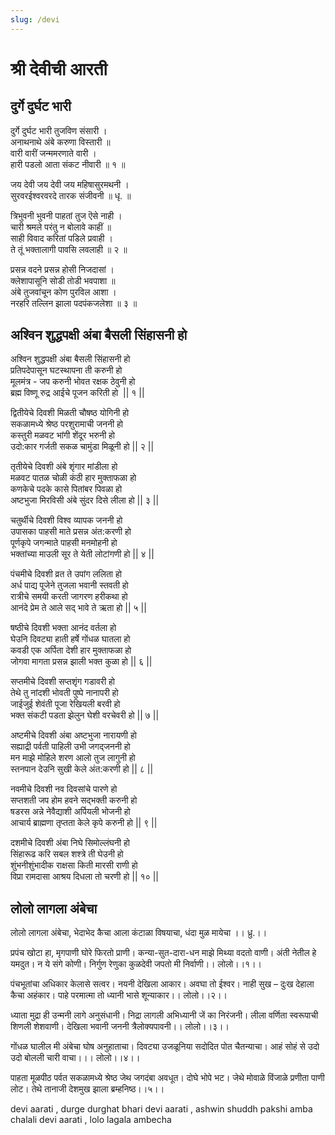 ```yaml
---
slug: /devi
---
```

# श्री देवीची आरती 
## दुर्गे दुर्घट भारी

दुर्गे दुर्घट भारी तुजविण संसारी ।<br />
अनाथनाथे अंबे करुणा विस्तारी ॥<br />
वारी वारीं जन्ममरणाते वारी ।<br />
हारी पडलो आता संकट नीवारी ॥ १ ॥

जय देवी जय देवी जय महिषासुरमथनी ।<br />
सुरवरईश्वरवरदे तारक संजीवनी ॥ धृ. ॥

त्रिभुवनी भुवनी पाहतां तुज ऎसे नाही ।<br />
चारी श्रमले परंतु न बोलावे काहीं ॥<br />
साही विवाद करितां पडिले प्रवाही ।<br />
ते तूं भक्तालागी पावसि लवलाही ॥ २ ॥

प्रसन्न वदने प्रसन्न होसी निजदासां ।<br />
क्लेशापासूनि सोडी तोडी भवपाशा ॥<br />
अंबे तुजवांचून कोण पुरविल आशा ।<br />
नरहरि तल्लिन झाला पदपंकजलेशा ॥ ३ ॥

## अश्विन शुद्धपक्षी अंबा बैसली सिंहासनी हो

अश्विन शुद्धपक्षी अंबा बैसली सिंहासनी हो <br />
प्रतिपदेपासून घटस्थापना ती करुनी हो<br />
मूलमंत्र - जप करुनी भोवत रक्षक ठेवुनी हो<br />
ब्रह्म विष्णू रुद्र आईचे पूजन करिती हो  || १ ||

द्वितीयेचे दिवशी मिळती चौषष्ठ योगिनी हो<br />
सकळामध्ये श्रेष्ठ परशुरामाची जननी हो<br />
कस्तुरी मळवट भांगी शेंदूर भरुनी हो<br />
उदो:कार गर्जती सकळ चामुंडा मिळूनी हो || २ ||

तृतीयेचे दिवशी अंबे शृंगार मांडीला हो<br />
मळवट पातळ चोळी कंठी हार मुक्ताफळा हो<br />
कणकेचे पदके कासे पितांबर पिवळा हो<br />
अष्टभुजा मिरविसी अंबे सुंदर दिसे लीला हो || ३ ||

चतुर्थीचे दिवशी विश्व व्यापक जननी हो<br />
उपासका पाहसी माते प्रसन्न अंत:करणी हो<br />
पूर्णकृपे जगन्माते पाहसी मनमोहनी हो<br />
भक्तांच्या माउली सूर ते येती लोटांगणी हो || ४ ||

पंचमीचे दिवशी व्रत ते उपांग ललिता हो<br/>
अर्ध पाद्य​ पूजेने तुजला भवानी स्तवती हो<br />
रात्रीचे समयी करती जागरण हरीकथा हो<br />
आनंदे प्रेम ते आले सद् भावे ते ऋता हो || ५ ||

षष्ठीचे दिवशी भक्ता आनंद वर्तला हो<br />
घेउनि दिवट्या हाती हर्षे गोंधळ घातला हो<br />
कवडी एक अर्पिता देशी हार मुक्ताफळा हो<br />
जोगवा मागता प्रसन्न झाली भक्त कुळा हो || ६ ||

सप्तमीचे दिवशी सप्तशृंग गडावरी हो<br />
तेथे तु नांदशी भोवती पुष्पे नानापरी हो<br />
जाईजुई शेवंती पूजा रेखियली बरवी हो<br />
भक्त संकटी पडता झेलुन घेशी वरचेवरी हो || ७ ||

अष्टमीचे दिवशी अंबा अष्टभुजा नारायणी हो<br />
सह्याद्री पर्वती पाहिली उभी जगद्जननी हो<br />
मन माझे मोहिले शरण आलो तुज लागुनी हो<br />
स्तनपान देउनि सुखी केले अंत:करणी हो || ८ ||

नवमीचे दिवशी नव दिवसांचे पारणे हो<br />
सप्तशती जप होम हवने सद्भक्ती करुनी हो<br />
षडरस अन्ने नेवैद्याशी अर्पियली भोजनी हो<br />
आचार्य ब्राह्मणा तृप्तता केले कृपे करुनी हो || ९ ||

दशमीचे दिवशी अंबा निघे सिमोल्लंघनी हो<br />
सिंहारूढ करि सबल शश्त्रे ती घेउनी हो<br />
शुंभनीशुंभादीक राक्षसा किती मारसी राणी हो<br />
विप्रा रामदासा आश्रय दिधला तो चरणी हो || १० ||


## लोलो लागला अंबेचा

लोलो लागला अंबेचा,
भेदाभेद कैचा आला कंटाळा विषयाचा,
धंदा मुळ मायेचा ।। ध्रु.।।

प्रपंच खोटा हा, मृगपाणी घोरे फिरतो प्राणी।
कन्या-सुत-दारा-धन माझे मिथ्या वदतो वाणी।
अंती नेतील हे यमदुत। न ये संगे कोणी।
निर्गुण रेणुका कुळदेवी जपतो मी निर्वाणी।। लोलो।।१।।

पंचभूतांचा अधिकार केलासे सत्वर।
नयनी देखिला आकार। अवघा तो ईश्वर।
नाही सुख – दुःख देहाला कैचा अहंकार।
पाहे परमात्मा तो ध्यानी भासे शून्याकार।। लोलो।।२।।

ध्याता मुद्रा ही उन्मनी लागे अनुसंधानी।
निद्रा लागली अभिध्यानी जें का निरंजनी।
लीला वर्णिता स्वरूपाची शिणली शेशवाणी।
देखिला भवानी जननी त्रैलोक्यपावनी।। लोलो।।३।।

गोंधळ घालील मी अंबेचा घोष अनुहाताचा।
दिवट्या उजळूनिया सदोदित पोत चैतन्याचा।
आहं सोहं से उदो उदो बोलली चारी वाचा।।। लोलो।।४।।

पाहता मूळपीठ पर्वत सकळामध्ये श्रेष्ठ जेथ जगदंबा अवधूत।
दोघे भोपे भट।
जेथे मोवाळे विंजाळे प्रणीता पाणी लोट।
तेथे तानाजी देशमुख झाला ब्रम्हनिष्ठ।।५।।


<span class='index-text'> devi aarati , durge durghat bhari</span>
<span class='index-text'> devi aarati , ashwin shuddh pakshi amba chalali</span>
<span class='index-text'> devi aarati , lolo lagala ambecha</span>
